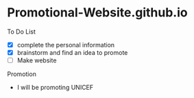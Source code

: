 # Promotional-Website.github.io

To Do List
- [x] complete the personal information
- [x] brainstorm and find an idea to promote
- [ ] Make website

Promotion
 - I will be promoting UNICEF
